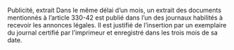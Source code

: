 Publicité, extrait
Dans le même délai d’un mois, un extrait des documents mentionnés à l’article 330-42 est publié dans l’un des journaux habilités à recevoir les annonces légales. Il est justifié de l’insertion par un exemplaire du journal certifié par l’imprimeur et enregistré dans les trois mois de sa date.